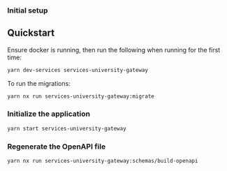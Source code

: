 ### Initial setup

## Quickstart

Ensure docker is running, then run the following when running for the first time:

```bash
yarn dev-services services-university-gateway
```

To run the migrations:

```bash
yarn nx run services-university-gateway:migrate
```

### Initialize the application

```bash
yarn start services-university-gateway
```

### Regenerate the OpenAPI file

```bash
yarn nx run services-university-gateway:schemas/build-openapi
```
